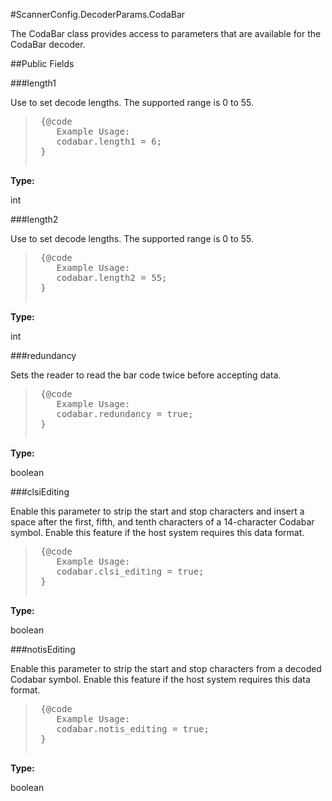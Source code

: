 #ScannerConfig.DecoderParams.CodaBar

The CodaBar class provides access to parameters that are available
 for the CodaBar decoder.



##Public Fields

###length1

Use to set decode lengths. The supported range is 0 to 55.
 
 <p>
 <blockquote>
 
 <pre>
 {@code
 	Example Usage:
 	codabar.length1 = 6;
 }
 </pre>
 
 </blockquote>

**Type:**

int

###length2

Use to set decode lengths. The supported range is 0 to 55.
 
 <p>
 <blockquote>
 
 <pre>
 {@code
 	Example Usage:
 	codabar.length2 = 55;
 }
 </pre>
 
 </blockquote>

**Type:**

int

###redundancy

Sets the reader to read the bar code twice before accepting data.
 
 <p>
 <blockquote>
 
 <pre>
 {@code
 	Example Usage:
 	codabar.redundancy = true;
 }
 </pre>
 
 </blockquote>

**Type:**

boolean

###clsiEditing

Enable this parameter to strip the start and stop characters and
 insert a space after the first, fifth, and tenth characters of a
 14-character Codabar symbol. Enable this feature if the host
 system requires this data format.
 
 <p>
 <blockquote>
 
 <pre>
 {@code
 	Example Usage:
 	codabar.clsi_editing = true;
 }
 </pre>
 
 </blockquote>

**Type:**

boolean

###notisEditing

Enable this parameter to strip the start and stop characters from
 a decoded Codabar symbol. Enable this feature if the host system
 requires this data format.
 
 <p>
 <blockquote>
 
 <pre>
 {@code
 	Example Usage:
 	codabar.notis_editing = true;
 }
 </pre>
 
 </blockquote>

**Type:**

boolean

